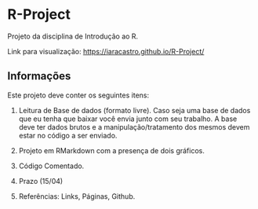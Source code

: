 # R-Project
Projeto da disciplina de Introdução ao R.

Link para visualização: https://iaracastro.github.io/R-Project/

## Informações

Este projeto deve conter os seguintes itens:

1) Leitura de Base de dados (formato livre).
Caso seja uma base de dados que eu tenha que baixar você envia junto com seu trabalho. A base deve ter dados brutos e a manipulação/tratamento dos mesmos devem estar no código a ser enviado.

2) Projeto em RMarkdown com a presença de dois gráficos.
   
3) Código Comentado.
    
4) Prazo (15/04)
 
5) Referências: Links, Páginas, Github.
